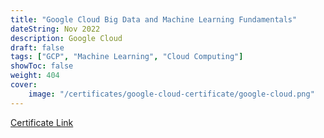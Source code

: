 ```yaml
---
title: "Google Cloud Big Data and Machine Learning Fundamentals"
dateString: Nov 2022
description: Google Cloud
draft: false
tags: ["GCP", "Machine Learning", "Cloud Computing"]
showToc: false
weight: 404
cover:
    image: "/certificates/google-cloud-certificate/google-cloud.png"
--- 
```


[Certificate Link](https://www.coursera.org/account/accomplishments/verify/SUYNZNKKPSLX)